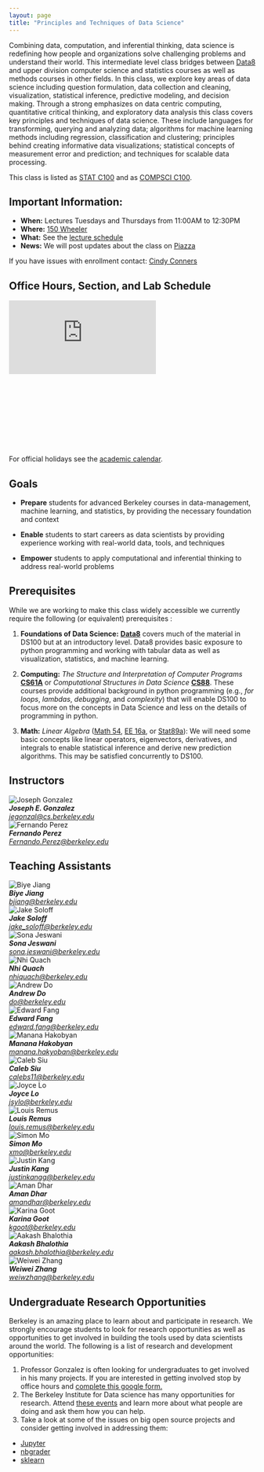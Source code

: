 ```yaml
---
layout: page
title: "Principles and Techniques of Data Science"
---
```


<!-- # DS100: Principles & Techniques of Data Science -->

Combining data, computation, and inferential thinking, data science is
redefining how people and organizations solve challenging problems and
understand their world. This intermediate level class bridges between
[Data8](http://data8.org) and upper division computer science and statistics
courses as well as methods courses in other fields. In this class, we explore
key areas of data science including question formulation, data collection and
cleaning, visualization, statistical inference, predictive modeling, and
decision making.​ Through a strong emphasizes on data centric computing,
quantitative critical thinking, and exploratory data analysis this class covers
key principles and techniques of data science. These include languages for
transforming, querying and analyzing data; algorithms for machine learning
methods including regression, classification and clustering; principles behind
creating informative data visualizations; statistical concepts of measurement
error and prediction; and techniques for scalable data processing.

This class is listed as [STAT C100](http://classes.berkeley.edu/content/2017-fall-stat-c100-001-lec-001) and as [COMPSCI C100](http://classes.berkeley.edu/content/2017-fall-compsci-c100-001-lec-001).

## Important Information:

* **When:** Lectures Tuesdays and Thursdays from 11:00AM to 12:30PM
* **Where:** [150 Wheeler ](http://www.berkeley.edu/map?wheeler)
* **What:** See the [lecture schedule](syllabus)
* **News:** We will post updates about the class on [Piazza](https://piazza.com/berkeley/spring2018/data100/home)

If you have issues with enrollment contact: <a href="mailto:csconners@cs.berkeley.edu?subject=[DS100 Enrollment]">Cindy Conners</a>




<!--

If you have enrolled in the wait-list please complete the following  <a href="https://goo.gl/forms/Ku5cu7L7cUbSaTKc2">Background Survey</a> we will use this to help in admitting students into the class.  Please sign up for Piazza to follow updates on the wait list.
 -->

## Office Hours, Section, and Lab Schedule
<div class="responsive-calendar-wrapper" style="height: 300px">
  <iframe src="https://calendar.google.com/calendar/embed?title=Data%20100%20Discussion%2C%20Lab%2C%20Office%20Hours&amp;mode=WEEK&amp;height=600&amp;wkst=1&amp;bgcolor=%23FFFFFF&amp;src=berkeley.edu_3iothuu50b7vt60vh265urvkgg%40group.calendar.google.com&amp;color=%2342104A&amp;src=berkeley.edu_q7fe1ocb0v0kdofsf0jb6tnv10%40group.calendar.google.com&amp;color=%23182C57&amp;ctz=America%2FLos_Angeles" style="border-width:0" frameborder="0" scrolling="no"></iframe>
</div>

For official holidays see the [academic calendar](http://registrar.berkeley.edu/sites/default/files/pdf/UCB_AcademicCalendar_2017-18_V3.pdf).


## Goals

* **Prepare** students for advanced Berkeley courses in data-management, machine learning, and statistics, by providing the necessary foundation and context

* **Enable** students to start careers as data scientists by providing experience working with real-world data, tools, and techniques

* **Empower** students to apply computational and inferential thinking to address real-world problems


## Prerequisites

While we are working to make this class widely accessible we currently require the following (or equivalent) prerequisites :

1. **Foundations of Data Science:** [**Data8**](http://data8.org/fa16/) covers much of the material in DS100 but at an introductory level.  Data8 provides basic exposure to python programming and working with tabular data as well as visualization, statistics, and machine learning.


1. **Computing:** *The Structure and Interpretation of Computer Programs* [**CS61A**](http://cs61a.org) or *Computational Structures in Data Science* [**CS88**](http://cs88-website.github.io).   These courses provide additional background in python programming (e.g., *for loops*, *lambdas*, *debugging*, and *complexity*) that will enable DS100 to focus more on the concepts in Data Science and less on the details of programming in python.

1. **Math:** *Linear Algebra* ([Math 54](https://math.berkeley.edu/~nadler/54fall2015.html), [EE 16a](http://inst.eecs.berkeley.edu/~ee16a/fa16/), or [Stat89a](https://www.stat.berkeley.edu/~mmahoney/s18-lads/)): We will need some basic concepts like linear operators, eigenvectors, derivatives, and integrals to enable statistical inference and derive new prediction algorithms.  This may be satisfied concurrently to DS100.




## Instructors

<section class="staff">
  <div class="staff__item">
    <img class="staff__img"
         src="https://jegonzal.github.io/assets/jegonzal.jpg"
         alt="Joseph Gonzalez" />
    <address>
      <strong>Joseph E. Gonzalez</strong><br>
      <a href="mailto:jegonzal@cs.berkeley.edu">jegonzal@cs.berkeley.edu</a>
    </address>
  </div>

  <div class="staff__item">
    <img class="staff__img"
         src="https://statistics.berkeley.edu/sites/default/files/faculty/fperez_headshot_lg.jpg"
         alt="Fernando Perez" />
    <address>
      <strong>Fernando Perez</strong><br>
      <a href="mailto:Fernando.Perez@berkeley.edu">Fernando.Perez@berkeley.edu</a>
    </address>
  </div>
</section>


## Teaching Assistants

<section class="staff">

  <div class="staff__item">
    <img class="staff__img"
         src="assets/images/BiyeJiang.jpg"
         alt="Biye Jiang" />
    <address>
      <strong>Biye Jiang</strong><br>
      <a href="mailto:bjiang@berkeley.edu">bjiang@berkeley.edu</a>
    </address>
  </div>

  <div class="staff__item">
    <img class="staff__img"
         src="assets/images/JakeSoloff.jpg"
         alt="Jake Soloff" />
    <address>
      <strong>Jake Soloff</strong><br>
      <a href="mailto:jake_soloff@berkeley.edu">jake_soloff@berkeley.edu</a>
    </address>
  </div>

  <div class="staff__item">
    <img class="staff__img"
         src="assets/images/SonaJeswani.jpg"
         alt="Sona Jeswani" />
    <address>
      <strong>Sona Jeswani</strong><br>
      <a href="mailto:sona.jeswani@berkeley.edu">sona.jeswani@berkeley.edu</a>
    </address>
  </div>

  <div class="staff__item">
    <img class="staff__img"
         src="assets/images/NhiQuach.jpg"
         alt="Nhi Quach" />
    <address>
      <strong>Nhi Quach</strong><br>
      <a href="mailto:nhiquach@berkeley.edu">nhiquach@berkeley.edu</a>
    </address>
  </div>

  <div class="staff__item">
    <img class="staff__img"
         src="assets/images/AndrewDo.png"
         alt="Andrew Do" />
    <address>
      <strong>Andrew Do</strong><br>
      <a href="mailto:do@berkeley.edu">do@berkeley.edu</a>
    </address>
  </div>

  <div class="staff__item">
    <img class="staff__img"
         src="assets/images/EdwardFang.png"
         alt="Edward Fang" />
    <address>
      <strong>Edward Fang</strong><br>
      <a href="mailto:edward.fang@berkeley.edu">edward.fang@berkeley.edu</a>
    </address>
  </div>

  <div class="staff__item">
    <img class="staff__img"
         src="assets/images/MananaHakobyan.png"
         alt="Manana Hakobyan" />
    <address>
      <strong>Manana Hakobyan</strong><br>
      <a href="mailto:manana.hakyoban@berkeley.edu">manana.hakyoban@berkeley.edu</a>
    </address>
  </div>

  <div class="staff__item">
    <img class="staff__img"
         src="assets/images/CalebSiu.png"
         alt="Caleb Siu" />
    <address>
      <strong>Caleb Siu</strong><br>
      <a href="mailto:calebs11@berkeley.edu">calebs11@berkeley.edu</a>
    </address>
  </div>

  <div class="staff__item">
    <img class="staff__img"
         src="assets/images/JoyceLo.png"
         alt="Joyce Lo" />
    <address>
      <strong>Joyce Lo</strong><br>
      <a href="mailto:jsylo@berkeley">jsylo@berkeley.edu</a>
    </address>
  </div>

  <div class="staff__item">
    <img class="staff__img"
         src="assets/images/LouisRemus.png"
         alt="Louis Remus" />
    <address>
      <strong>Louis Remus</strong><br>
      <a href="mailto:louis.remus@berkeley.edu">louis.remus@berkeley.edu</a>
    </address>
  </div>

  <div class="staff__item">
    <img class="staff__img"
         src="assets/images/SimonMo.png"
         alt="Simon Mo" />
    <address>
      <strong>Simon Mo</strong><br>
      <a href="mailto:xmo@berkeley.edu">xmo@berkeley.edu</a>
    </address>
  </div>
  
  <div class="staff__item">
    <img class="staff__img"
         src="assets/images/JustinKang.jpg"
         alt="Justin Kang" />
    <address>
      <strong>Justin Kang</strong><br>
      <a href="mailto:justinkangg@berkeley.edu">justinkangg@berkeley.edu</a>
    </address>
  </div>
  
  <div class="staff__item">
    <img class="staff__img"
         src="assets/images/AmanDhar.jpeg"
         alt="Aman Dhar" />
    <address>
      <strong>Aman Dhar</strong><br>
      <a href="mailto:amandhar@berkeley.edu">amandhar@berkeley.edu</a>
    </address>
  </div>
  
  <div class="staff__item">
    <img class="staff__img"
         src="assets/images/KarinaGoot.jpg"
         alt="Karina Goot" />
    <address>
      <strong>Karina Goot</strong><br>
      <a href="mailto:kgoot@berkeley.edu">kgoot@berkeley.edu</a>
    </address>
  </div>
  
  <div class="staff__item">
    <img class="staff__img"
         src="assets/images/AakashBhalothia.png"
         alt="Aakash Bhalothia" />
    <address>
      <strong>Aakash Bhalothia</strong><br>
      <a href="mailto:aakash.bhalothia@berkeley.edu">aakash.bhalothia@berkeley.edu</a>
    </address>
  </div>

  <div class="staff__item">
    <img class="staff__img"
         src="assets/images/WeiWeiZhang.png"
         alt="Weiwei Zhang" />
    <address>
      <strong>Weiwei Zhang</strong><br>
      <a href="mailto:weiwzhang@berkeley.edu">weiwzhang@berkeley.edu</a>
    </address>
  </div>
</section>

## Undergraduate Research Opportunities

Berkeley is an amazing place to learn about and participate in research.  We strongly encourage students to look for research opportunities as well as opportunities to get involved in building the tools used by data scientists around the world.  The following is a list of research and development opportunities:

1. Professor Gonzalez is often looking for undergraduates to get involved in his many projects.  If you are interested in getting involved stop by office hours and [complete this google form.](https://goo.gl/forms/aWk5acQsw56BvbRj1)
1. The Berkeley Institute for Data science has many opportunities for research.  Attend [these events](https://bids.berkeley.edu/events) and learn more about what people are doing and ask them how you can help.
1. Take a look at some of the issues on big open source projects and consider getting involved in addressing them:  
  * [Jupyter](https://github.com/jupyter/jupyter/issues)
  * [nbgrader](https://github.com/jupyter/nbgrader/issues)
  * [sklearn](https://github.com/scikit-learn/scikit-learn/issues)





